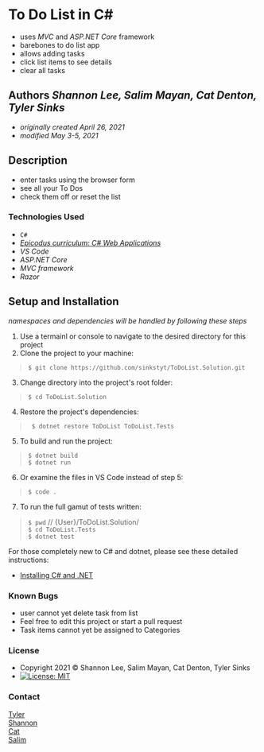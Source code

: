 # To Do List in C#
* uses *MVC* and _ASP.NET Core_ framework
* barebones to do list app
* allows adding tasks
* click list items to see details
* clear all tasks

## Authors _Shannon Lee, Salim Mayan, Cat Denton, Tyler Sinks_
* _originally created April 26, 2021_
* _modified May 3-5, 2021_

## Description
* enter tasks using the browser form
* see all your To Dos
* check them off or reset the list

### Technologies Used
* `C#`
* _[Epicodus curriculum: C# Web Applications](https://www.learnhowtoprogram.com/c-and-net-part-time-c-and-react-track/c-web-applications/to-do-list-mvc-setup)_
* _VS Code_
* _ASP.NET Core_
* _MVC framework_
* _Razor_

## Setup and Installation
_namespaces and dependencies will be handled by following these steps_

1. Use a termainl or console to navigate to the desired directory for this project
2. Clone the project to your machine:
> ` $ git clone https://github.com/sinkstyt/ToDoList.Solution.git `
3. Change directory into the project's root folder:
> ` $ cd ToDoList.Solution `
4. Restore the project's dependencies:
> ` $ dotnet restore ToDoList ToDoList.Tests`
5. To build and run the project:
> ` $ dotnet build `<br />
> ` $ dotnet run `
6. Or examine the files in VS Code instead of step 5:
> ` $ code . `
7. To run the full gamut of tests written:
> ` $ pwd ` //  {User}/ToDoList.Solution/<br />
> ` $ cd ToDoList.Tests `<br />
> ` $ dotnet test `

For those completely new to C# and dotnet, please see these detailed instructions:
* [Installing C# and .NET](https://www.learnhowtoprogram.com/c-and-net-part-time-c-and-react-track/getting-started-with-c/installing-c-and-net)

### Known Bugs
* user cannot yet delete task from list
* Feel free to edit this project or start a pull request
* Task items cannot yet be assigned to Categories

### License
* Copyright 2021 :copyright:  Shannon Lee, Salim Mayan, Cat Denton, Tyler Sinks
* [![License: MIT](https://img.shields.io/badge/License-MIT-yellow.svg)](https://github.com/saoud/csharp-TDD-template/blob/main/LICENSE)

### Contact
[Tyler](mailto:tyler.sinks@gmail.com)<br />
[Shannon](mailto:shannonleehj@gmail.com)<br />
[Cat](mailto:illwdenton@gmail.com)<br />
[Salim](mailto:mailsalim@gmail.com)
